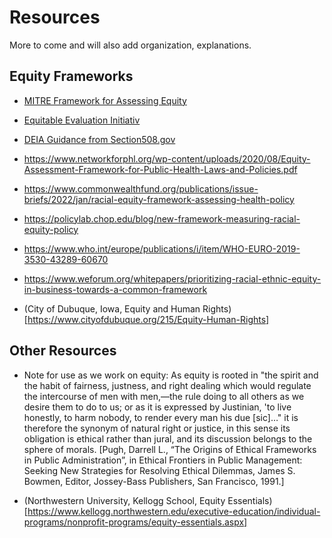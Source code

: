 # Resources
More to come and will also add organization, explanations.

## Equity Frameworks

- [MITRE Framework for Assessing Equity](https://github.com/w3c/equity-cg/blob/main/resources/A-Framework-for-Assessing-equity-in-federal-programs-and-Policies-V4a.pdf)
  
- [Equitable Evaluation Initiativ](https://www.equitableeval.org/framework)

- [DEIA Guidance from Section508.gov](https://www.section508.gov/manage/deia-guidance/)

- https://www.networkforphl.org/wp-content/uploads/2020/08/Equity-Assessment-Framework-for-Public-Health-Laws-and-Policies.pdf

- https://www.commonwealthfund.org/publications/issue-briefs/2022/jan/racial-equity-framework-assessing-health-policy

- https://policylab.chop.edu/blog/new-framework-measuring-racial-equity-policy

- https://www.who.int/europe/publications/i/item/WHO-EURO-2019-3530-43289-60670
  
- https://www.weforum.org/whitepapers/prioritizing-racial-ethnic-equity-in-business-towards-a-common-framework 

- (City of Dubuque, Iowa, Equity and Human Rights)[https://www.cityofdubuque.org/215/Equity-Human-Rights]
## Other Resources

- Note for use as we work on equity: As equity is rooted in "the spirit and the habit of fairness, justness, and right dealing which would regulate the intercourse of men with men,—the rule doing to all others as we desire them to do to us; or as it is expressed by Justinian, 'to live honestly, to harm nobody, to render every man his due [sic]…" it is therefore the synonym of natural right or justice, in this sense its obligation is ethical rather than jural, and its discussion belongs to the sphere of morals. [Pugh, Darrell L., “The Origins of Ethical Frameworks in Public Administration”, in
Ethical Frontiers in Public Management: Seeking New Strategies for Resolving
Ethical Dilemmas, James S. Bowmen, Editor, Jossey-Bass Publishers, San Francisco,
1991.]

- (Northwestern University, Kellogg School, Equity Essentials)[https://www.kellogg.northwestern.edu/executive-education/individual-programs/nonprofit-programs/equity-essentials.aspx]

